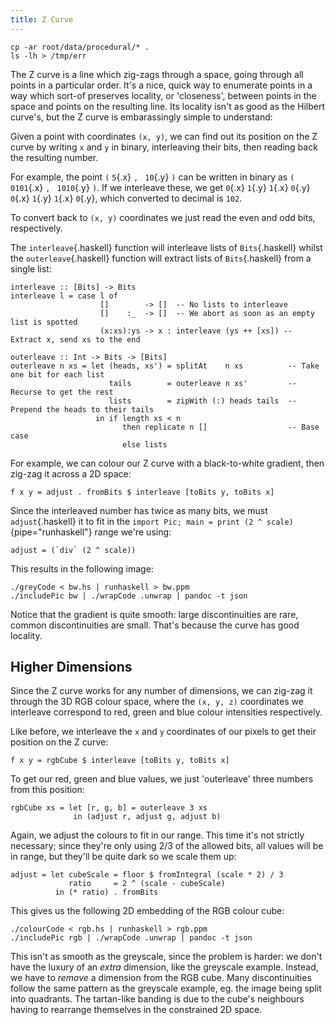 ```yaml
---
title: Z Curve
---
```


```{pipe="sh"}
cp -ar root/data/procedural/* .
ls -lh > /tmp/err
```

<style type="text/css">
.x {
  background: #000;
  color: #FFF;
}

.y {
  background: #FFF;
  color: #000;
}
</style>

The Z curve is a line which zig-zags through a space, going through all points in a particular order. It's a nice, quick way to enumerate points in a way which sort-of preserves locality, or 'closeness', between points in the space and points on the resulting line. Its locality isn't as good as the Hilbert curve's, but the Z curve is embarassingly simple to understand:

Given a point with coordinates `(x, y)`, we can find out its position on the Z curve by writing `x` and `y` in binary, interleaving their bits, then reading back the resulting number.

For example, the point `(` `5`{.x} `, ` `10`{.y} `)` can be written in binary as `(` `0101`{.x} `, ` `1010`{.y} `)`. If we interleave these, we get `0`{.x} `1`{.y} `1`{.x} `0`{.y} `0`{.x} `1`{.y} `1`{.x} `0`{.y}, which converted to decimal is `102`.

To convert back to `(x, y)` coordinates we just read the even and odd bits, respectively.

The `interleave`{.haskell} function will interleave lists of `Bits`{.haskell} whilst the `outerleave`{.haskell} function will extract lists of `Bits`{.haskell} from a single list:

```{.haskell pipe="tee -a bw.hs | tee -a rgb.hs"}
interleave :: [Bits] -> Bits
interleave l = case l of
                    []        -> []  -- No lists to interleave
                    []    :_  -> []  -- We abort as soon as an empty list is spotted
                    (x:xs):ys -> x : interleave (ys ++ [xs]) -- Extract x, send xs to the end

outerleave :: Int -> Bits -> [Bits]
outerleave n xs = let (heads, xs') = splitAt    n xs          -- Take one bit for each list
                      tails        = outerleave n xs'         -- Recurse to get the rest
                      lists        = zipWith (:) heads tails  -- Prepend the heads to their tails
                   in if length xs < n
                         then replicate n []                  -- Base case
                         else lists

```

For example, we can colour our Z curve with a black-to-white gradient, then zig-zag it across a 2D space:

```{.haskell pipe="tee -a bw.hs"}
f x y = adjust . fromBits $ interleave [toBits y, toBits x]

```

Since the interleaved number has twice as many bits, we must `adjust`{.haskell} it to fit in the `import Pic; main = print (2 ^ scale)`{pipe="runhaskell"} range we're using:

```{.haskell pipe="tee -a bw.hs"}
adjust = (`div` (2 ^ scale))

```

This results in the following image:

```{.unwrap pipe="sh"}
./greyCode < bw.hs | runhaskell > bw.ppm
./includePic bw | ./wrapCode .unwrap | pandoc -t json
```

Notice that the gradient is quite smooth: large discontinuities are rare, common discontinuities are small. That's because the curve has good locality.

## Higher Dimensions ##

Since the Z curve works for any number of dimensions, we can zig-zag it through the 3D RGB colour space, where the `(x, y, z)` coordinates we interleave correspond to red, green and blue colour intensities respectively.

Like before, we interleave the `x` and `y` coordinates of our pixels to get their position on the Z curve:

```{.haskell pipe="tee -a rgb.hs"}
f x y = rgbCube $ interleave [toBits y, toBits x]

```

To get our red, green and blue values, we just 'outerleave' three numbers from this position:

```{.haskell pipe="tee -a rgb.hs"}
rgbCube xs = let [r, g, b] = outerleave 3 xs
              in (adjust r, adjust g, adjust b)

```

Again, we adjust the colours to fit in our range. This time it's not strictly necessary; since they're only using 2/3 of the allowed bits, all values will be in range, but they'll be quite dark so we scale them up:

```{.haskell pipe="tee -a rgb.hs"}
adjust = let cubeScale = floor $ fromIntegral (scale * 2) / 3
             ratio     = 2 ^ (scale - cubeScale)
          in (* ratio) . fromBits

```

This gives us the following 2D embedding of the RGB colour cube:

```{.unwrap pipe="sh"}
./colourCode < rgb.hs | runhaskell > rgb.ppm
./includePic rgb | ./wrapCode .unwrap | pandoc -t json
```

This isn't as smooth as the greyscale, since the problem is harder: we don't have the luxury of an *extra* dimension, like the greyscale example. Instead, we have to *remove* a dimension from the RGB cube. Many discontinuities follow the same pattern as the greyscale example, eg. the image being split into quadrants. The tartan-like banding is due to the cube's neighbours having to rearrange themselves in the constrained 2D space.
